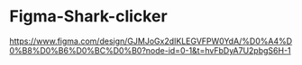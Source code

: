 # Figma-Shark-clicker
https://www.figma.com/design/GJMJoGx2dIKLEGVFPW0YdA/%D0%A4%D0%B8%D0%B6%D0%BC%D0%B0?node-id=0-1&t=hvFbDyA7U2pbgS6H-1
